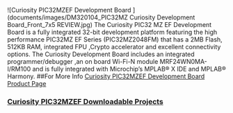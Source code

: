 ![Curiosity PIC32MZEF Development Board ](documents/images/DM320104_PIC32MZ Curiosity Development Board_Front_7x5 REVIEW.jpg)
The Curiosity PIC32 MZ EF Development Board is a fully integrated 32-bit development platform featuring  the  high performance  PIC32MZ EF Series (PIC32MZ2048FM)  that  has a  2MB Flash, 512KB RAM,  integrated  FPU ,Crypto accelerator  and  excellent connectivity options. 
The Curiosity Development Board includes an integrated programmer/debugger ,an on board   Wi-Fi-N module MRF24WN0MA-I/RM100  and is fully integrated  with  Microchip’s MPLAB® X IDE and MPLAB® Harmony.
##For More Info [Curiosity PIC32MZEF Development Board Product Page](http://www.microchip.com/developmenttools/productdetails.aspx?partno=dm320104)
### [Curiosity PIC32MZEF Downloadable Projects](DownloadableProjects/)

